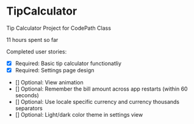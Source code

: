 # TipCalculator
Tip Calculator Project for CodePath Class

11 hours spent so far

Completed user stories:

* [x] Required: Basic tip calculator functionatliy
* [x] Required: Settings page design
* [] Optional: View animation
* [] Optional: Remember the bill amount across app restarts (within 60 seconds)
* [] Optional: Use locale specific currency and currency thousands separators
* [] Optional: Light/dark color theme in settings view
